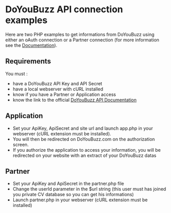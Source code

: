 # DoYouBuzz API connection examples

Here are two PHP examples to get informations from DoYouBuzz using either an oAuth connection or a Partner connection (for more information see the [Documentation](http://doc.doyoubuzz.com)).

## Requirements

You must :

* have a DoYouBuzz API Key and API Secret 
* have a local webserver with cURL installed
* know if you have a Partner or Application access
* know the link to the official [DoYouBuzz API Documentation](http://doc.doyoubuzz.com)


## Application

* Set your ApiKey, ApiSecret and site url and launch app.php in your webserver (cURL extension must be installed). 
* You will then be redirected on DoYouBuzz.com on the authorization screen. 
* If you authorize the application to access your information, you will be redirected on your website with an extract of your DoYouBuzz datas

## Partner

* Set your ApiKey and ApiSecret in the partner.php file
* Change the userId parameter in the $url string (this user must has joined you private CV database so you can get his informations)
* Launch partner.php in your webserver (cURL extension must be installed)